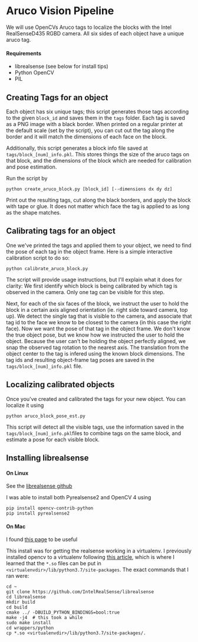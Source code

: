 # Aruco Vision Pipeline

We will use OpenCVs Aruco tags to localize the blocks with the Intel RealSenseD435 RGBD camera. All six sides of each object have a unique aruco tag.

#### Requirements

 * librealsense  (see below for install tips)
 * Python OpenCV
 * PIL

## Creating Tags for an object

Each object has six unique tags; this script generates those tags according to the given `block_id` and saves them in the `tags` folder. Each tag is saved as a PNG image with a black border. When printed on a regular printer at the default scale (set by the script), you can cut out the tag along the border and it will match the dimensions of each face on the block.

Additionally, this script generates a block info file saved at `tags/block_[num]_info.pkl`. This stores things the size of the aruco tags on that block, and the dimensions of the block which are needed for calibration and pose estimation.

Run the script by

`python create_aruco_block.py [block_id] [--dimensions dx dy dz]`

Print out the resulting tags, cut along the black borders, and apply the block with tape or glue. It does not matter which face the tag is applied to as long as the shape matches.

## Calibrating tags for an object

One we've printed the tags and applied them to your object, we need to find the pose of each tag in the object frame. Here is a simple interactive calibration script to do so:

`python calibrate_aruco_block.py`

The script will provide usage instructions, but I'll explain what it does for clarity: We first identify which block is being calibrated by which tag is observed in the camera. Only one tag can be visible for this step.

Next, for each of the six faces of the block, we instruct the user to hold the block in a certain axis aligned orientation (ie. right side toward camera, top up). We detect the single tag that is visible to the camera, and associate that tag id to the face we know to be closest to the camera (in this case the right face). Now we want the pose of that tag in the object frame. We don't know the true object pose, but we know how we instructed the user to hold the object. Because the user can't be holding the object perfectly aligned, we snap the observed tag rotation to the nearest axis. The translation from the object center to the tag is infered using the known block dimensions. The tag ids and resulting object-frame tag poses are saved in the `tags/block_[num]_info.pkl` file.

## Localizing calibrated objects

Once you've created and calibrated the tags for your new object. You can localize it using

`python aruco_block_pose_est.py`

This script will detect all the visible tags, use the information saved in the `tags/block_[num]_info.pkl`files to combine tags on the same block, and estimate a pose for each visible block.

## Installing librealsense

#### On Linux

See the [librealsense github](https://github.com/IntelRealSense/librealsense)

I was able to install both Pyrealsense2 and OpenCV 4 using

```
pip install opencv-contrib-python
pip install pyrealsense2
```

#### On Mac

I found [this page](https://github.com/IntelRealSense/librealsense/issues/5275) to be useful

This install was for getting the realsense working in a virtualenv. I previously installed opencv to a virtualenv following [this article](https://www.pyimagesearch.com/2018/08/17/install-opencv-4-on-macos/), which is where I learned that the `*.so` files can be put in `<virtualenvdir>/lib/python3.7/site-packages`. The exact commands that I ran were:

```
cd ~
git clone https://github.com/IntelRealSense/librealsense
cd librealsense
mkdir build
cd build
cmake ../ -DBUILD_PYTHON_BINDINGS=bool:true
make -j4  # this took a while
sudo make install
cd wrappers/python
cp *.so <virtualenvdir>/lib/python3.7/site-packages/.
```
